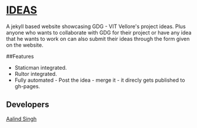 # [IDEAS](http://ideas.gdgvitvellore.com/)

A jekyll based website showcasing GDG - VIT Vellore's project ideas. Plus anyone who wants to collaborate with GDG for their project or have any idea that he wants to work on can also submit their ideas through the form given on the website.

##Features
<ul>
<li>Staticman integrated.</li>
<li>Rultor integrated.</li>
<li>Fully automated - Post the idea - merge it - it direcly gets published to gh-pages.</li>
</ul>

## Developers
<a href="https://github.com/aalind0">Aalind Singh</a><br />
